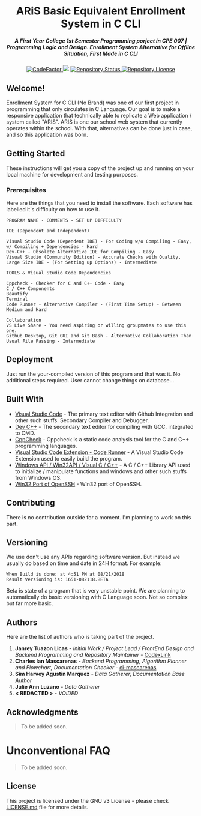 <h1 align="center">ARiS Basic Equivalent Enrollment System in C CLI</h1>
<h5 align="center">A First Year College 1st Semester Programming porject in CPE 007 | Programming Logic and Design. Enrollment System Alternative for Offline Situation, First Made in C CLI</h5>

<div align="center" markdown="10">
<a href="https://www.codefactor.io/repository/github/codexlink/ARiSEquivERLMS_C_CLI">
    <img src="https://www.codefactor.io/repository/github/codexlink/ARiSEquivERLMS_C_CLI/badge" alt="CodeFactor" />
</a>
<a href="https://www.codacy.com/app/CodexLink/ARiSEquivERLMS_C_CLI?utm_source=github.com&amp;utm_medium=referral&amp;utm_content=CodexLink/ARiSEquivERLMS_C_CLI&amp;utm_campaign=Badge_Grade"><img src="https://api.codacy.com/project/badge/Grade/78fb2db215e1473e9bc4f4c0dfaa896f"/></a>
  <a href="https://github.com/CodexLink/ARiSEquivERLMS_C_CLI">
    <img src="https://badgen.net/github/status/CodexLink/ARiSEquivERLMS_C_CLI" alt="Repository Status">
  </a>
  <a href="https://github.com/CodexLink/ARiSEquivERLMS_C_CLI">
    <img src="https://badgen.net/github/license/CodexLink/ARiSEquivERLMS_C_CLI" alt="Repository License">
  </a>
</div>


## Welcome!
Enrollment System for C CLI (No Brand) was one of our first project in programming that only circulates in C Language. Our goal is to make a responsive application that technically able to replicate a Web application / system called "ARIS". ARIS is one our school web system that currently operates within the school. With that, alternatives can be done just in case, and so this application was born.

## Getting Started

These instructions will get you a copy of the project up and running on your local machine for development and testing purposes.

### Prerequisites

Here are the things that you need to install the software. Each software has labelled it's difficulty on how to use it.

```
PROGRAM NAME - COMMENTS - SET UP DIFFICULTY

IDE (Dependent and Independent)

Visual Studio Code (Dependent IDE) - For Coding w/o Compiling - Easy, w/ Compiling + Dependencies - Hard
Dev-C++ - Obsolete Alternative IDE for Compiling - Easy
Visual Studio (Community Edition) - Accurate Checks with Quality, Large Size IDE - (For Setting up Options) - Intermediate

TOOLS & Visual Studio Code Dependencies

Cppcheck - Checker for C and C++ Code - Easy
C / C++ Components
Beautify
Terminal
Code Runner - Alternative Compiler - (First Time Setup) - Between Medium and Hard

Collaboration
VS Live Share - You need aspiring or willing groupmates to use this one.
Github Desktop, Git GUI and Git Bash - Alternative Collaboration Than Usual File Passing - Intermediate

```

## Deployment

Just run the your-compiled version of this program and that was it. No additional steps required. User cannot change things on database...

## Built With

* [Visual Studio Code](https://code.visualstudio.com/) - The primary text editor with Github Integration and other such stuffs. Secondary Compiler and Debugger.
* [Dev C++](http://www.bloodshed.net/devcpp.html) - The secondary text editor for compiling with GCC, integrated to CMD.
* [CppCheck](http://cppcheck.sourceforge.net/) - Cppcheck is a static code analysis tool for the C and C++ programming languages.
* [Visual Studio Code Extension - Code Runner](https://github.com/formulahendry/vscode-code-runner) - A Visual Studio Code Extension used to easily build the program.
* [Windows API / Win32API / Visual C / C++](https://docs.microsoft.com/en-us/windows/desktop/apiindex/windows-api-list) - A C / C++ Library API used to initialize / manipulate functions and windows and other such stuffs from Windows OS.
* [Win32 Port of OpenSSH](https://github.com/PowerShell/Win32-OpenSSH) - Win32 port of OpenSSH.

## Contributing

There is no contribution outside for a moment. I'm planning to work on this part.

## Versioning

We use don't use any APIs regarding software version. But instead we usually do based on time and date in 24H format. For example:
```
When Build is done: at 4:51 PM at 08/21/2018
Result Versioning is: 1651-082118.BETA
```
Beta is state of a program that is very unstable point.
We are planning to automatically do basic versioning with C Language soon. Not so complex but far more basic.

## Authors

Here are the list of authors who is taking part of the project.

1. **Janrey Tuazon Licas** - *Initial Work / Project Lead / FrontEnd Design and Backend Programming and Repository Maintainer* - [CodexLink](https://github.com/CodexLink)
2. **Charles Ian Mascarenas** - *Backend Programming, Algorithm Planner and Flowchart, Documentation Checker* - [ci-mascarenas](https://github.com/ci-mascarenas)
3. **Sim Harvey Agustin Marquez** - *Data Gatherer, Documentation Base Author*
4. **Julie Ann Luzano** - *Data Gatherer*
5. **< REDACTED >** - *VOIDED*

## Acknowledgments
> To be added soon.

# Unconventional FAQ
> To be added soon.

 ## License

This project is licensed under the GNU v3 License - please check [LICENSE.md](https://github.com/CodexLink/ARiSEquivERLMS_C_CLI/blob/master/README.md) file for more details.